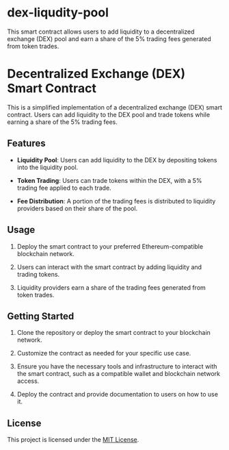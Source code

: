 # dex-liqudity-pool
This smart contract allows users to add liquidity to a decentralized exchange (DEX) pool and earn a share of the 5% trading fees generated from token trades.

# Decentralized Exchange (DEX) Smart Contract

This is a simplified implementation of a decentralized exchange (DEX) smart contract. Users can add liquidity to the DEX pool and trade tokens while earning a share of the 5% trading fees.

## Features

- **Liquidity Pool**: Users can add liquidity to the DEX by depositing tokens into the liquidity pool.

- **Token Trading**: Users can trade tokens within the DEX, with a 5% trading fee applied to each trade.

- **Fee Distribution**: A portion of the trading fees is distributed to liquidity providers based on their share of the pool.

## Usage

1. Deploy the smart contract to your preferred Ethereum-compatible blockchain network.

2. Users can interact with the smart contract by adding liquidity and trading tokens.

3. Liquidity providers earn a share of the trading fees generated from token trades.

## Getting Started

1. Clone the repository or deploy the smart contract to your blockchain network.

2. Customize the contract as needed for your specific use case.

3. Ensure you have the necessary tools and infrastructure to interact with the smart contract, such as a compatible wallet and blockchain network access.

4. Deploy the contract and provide documentation to users on how to use it.

## License

This project is licensed under the [MIT License](LICENSE).

